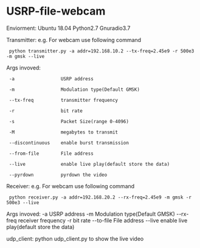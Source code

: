 # USRP-file-webcam
Enviorment: Ubuntu 18.04
            Python2.7
            Gnuradio3.7

Transmitter:
e.g. For webcam use following command

     python transmitter.py -a addr=192.168.10.2 --tx-freq=2.45e9 -r 500e3 -m gmsk --live
Args invoved:

     -a                 USRP address
     
     -m                 Modulation type(Default GMSK)
     
     --tx-freq          transmitter frequency
     
     -r                 bit rate
     
     -s                 Packet Size(range 0-4096)
     
     -M                 megabytes to transmit
     
     --discontinuous    enable burst transmission
     
     --from-file        File address
     
     --live             enable live play(default store the data)
     
     --pyrdown          pyrdown the video
     
Receiver:
e.g. For webcam use following command

     python receiver.py -a addr=192.168.20.2 --rx-freq=2.45e9 -m gmsk -r 500e3 --live
Args invoved:
     -a                 USRP address
     -m                 Modulation type(Default GMSK)
     --rx-freq          receiver frequency
     -r                 bit rate
     --to-file          File address
     --live             enable live play(default store the data)

udp_client:
python udp_client.py
to show the live video
